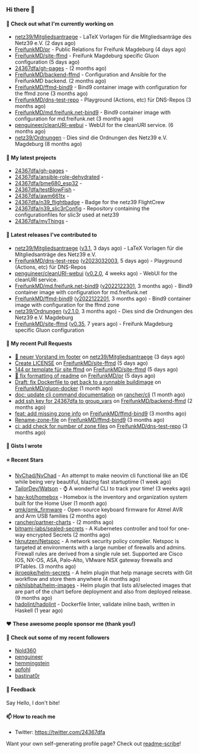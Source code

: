 ### Hi there 👋

#### 👷 Check out what I'm currently working on

- [netz39/Mitgliedsantraege](https://github.com/netz39/Mitgliedsantraege) - LaTeX Vorlagen für die Mitgliedsanträge des Netz39 e.V. (2 days ago)
- [FreifunkMD/pr](https://github.com/FreifunkMD/pr) - Public Relations for Freifunk Magdeburg (4 days ago)
- [FreifunkMD/site-ffmd](https://github.com/FreifunkMD/site-ffmd) - Freifunk Magdeburg specific Gluon configuration (5 days ago)
- [24367dfa/gh-pages](https://github.com/24367dfa/gh-pages) -  (2 months ago)
- [FreifunkMD/backend-ffmd](https://github.com/FreifunkMD/backend-ffmd) - Configuration and Ansible for the FreifunkMD backend. (2 months ago)
- [FreifunkMD/ffmd-bind9](https://github.com/FreifunkMD/ffmd-bind9) - Bind9 container image with configuration for the ffmd zone (3 months ago)
- [FreifunkMD/dns-test-repo](https://github.com/FreifunkMD/dns-test-repo) - Playground (Actions, etc) für DNS-Repos (3 months ago)
- [FreifunkMD/md.freifunk.net-bind9](https://github.com/FreifunkMD/md.freifunk.net-bind9) - Bind9 container image with configuration for md.freifunk.net (3 months ago)
- [penguineer/cleanURI-webui](https://github.com/penguineer/cleanURI-webui) - WebUI for the cleanURI service. (6 months ago)
- [netz39/Ordnungen](https://github.com/netz39/Ordnungen) - Dies sind die Ordnungen des Netz39 e.V. Magdeburg (8 months ago)

#### 🌱 My latest projects

- [24367dfa/gh-pages](https://github.com/24367dfa/gh-pages) - 
- [24367dfa/ansible-role-dehydrated](https://github.com/24367dfa/ansible-role-dehydrated) - 
- [24367dfa/bme680_esp32](https://github.com/24367dfa/bme680_esp32) - 
- [24367dfa/testBlowFish](https://github.com/24367dfa/testBlowFish) - 
- [24367dfa/awm661tx](https://github.com/24367dfa/awm661tx) - 
- [24367dfa/n39_flightbadge](https://github.com/24367dfa/n39_flightbadge) - Badge for the netz39 FlightCrew
- [24367dfa/n39_slic3rConfig](https://github.com/24367dfa/n39_slic3rConfig) - Repository containing the configurationfiles for slic3r used at netz39
- [24367dfa/myThings](https://github.com/24367dfa/myThings) - 

#### 🔭 Latest releases I've contributed to

- [netz39/Mitgliedsantraege](https://github.com/netz39/Mitgliedsantraege) ([v3.1](https://github.com/netz39/Mitgliedsantraege/releases/tag/v3.1), 3 days ago) - LaTeX Vorlagen für die Mitgliedsanträge des Netz39 e.V.
- [FreifunkMD/dns-test-repo](https://github.com/FreifunkMD/dns-test-repo) ([v2023032003](https://github.com/FreifunkMD/dns-test-repo/releases/tag/v2023032003), 5 days ago) - Playground (Actions, etc) für DNS-Repos
- [penguineer/cleanURI-webui](https://github.com/penguineer/cleanURI-webui) ([v0.2.0](https://github.com/penguineer/cleanURI-webui/releases/tag/v0.2.0), 4 weeks ago) - WebUI for the cleanURI service.
- [FreifunkMD/md.freifunk.net-bind9](https://github.com/FreifunkMD/md.freifunk.net-bind9) ([v2022122301](https://github.com/FreifunkMD/md.freifunk.net-bind9/releases/tag/v2022122301), 3 months ago) - Bind9 container image with configuration for md.freifunk.net
- [FreifunkMD/ffmd-bind9](https://github.com/FreifunkMD/ffmd-bind9) ([v2022122201](https://github.com/FreifunkMD/ffmd-bind9/releases/tag/v2022122201), 3 months ago) - Bind9 container image with configuration for the ffmd zone
- [netz39/Ordnungen](https://github.com/netz39/Ordnungen) ([v2.1.0](https://github.com/netz39/Ordnungen/releases/tag/v2.1.0), 3 months ago) - Dies sind die Ordnungen des Netz39 e.V. Magdeburg
- [FreifunkMD/site-ffmd](https://github.com/FreifunkMD/site-ffmd) ([v0.35](https://github.com/FreifunkMD/site-ffmd/releases/tag/v0.35), 7 years ago) - Freifunk Magdeburg specific Gluon configuration

#### 🔨 My recent Pull Requests

- [👥 neuer Vorstand im footer](https://github.com/netz39/Mitgliedsantraege/pull/10) on [netz39/Mitgliedsantraege](https://github.com/netz39/Mitgliedsantraege) (3 days ago)
- [Create LICENSE](https://github.com/FreifunkMD/site-ffmd/pull/146) on [FreifunkMD/site-ffmd](https://github.com/FreifunkMD/site-ffmd) (5 days ago)
- [144 pr template für site ffmd](https://github.com/FreifunkMD/site-ffmd/pull/145) on [FreifunkMD/site-ffmd](https://github.com/FreifunkMD/site-ffmd) (5 days ago)
- [:memo: fix formatting of readme](https://github.com/FreifunkMD/pr/pull/15) on [FreifunkMD/pr](https://github.com/FreifunkMD/pr) (5 days ago)
- [Draft: fix Dockerfile to get back to a runnable buildimage](https://github.com/FreifunkMD/gluon-docker/pull/18) on [FreifunkMD/gluon-docker](https://github.com/FreifunkMD/gluon-docker) (1 month ago)
- [doc: update cli command documentation](https://github.com/rancher/cli/pull/330) on [rancher/cli](https://github.com/rancher/cli) (1 month ago)
- [add ssh key for 24367dfa to group_vars](https://github.com/FreifunkMD/backend-ffmd/pull/43) on [FreifunkMD/backend-ffmd](https://github.com/FreifunkMD/backend-ffmd) (2 months ago)
- [feat: add missing zone info](https://github.com/FreifunkMD/ffmd-bind9/pull/10) on [FreifunkMD/ffmd-bind9](https://github.com/FreifunkMD/ffmd-bind9) (3 months ago)
- [Rename-zone-file](https://github.com/FreifunkMD/ffmd-bind9/pull/9) on [FreifunkMD/ffmd-bind9](https://github.com/FreifunkMD/ffmd-bind9) (3 months ago)
- [ci: add check for number of zone files](https://github.com/FreifunkMD/dns-test-repo/pull/7) on [FreifunkMD/dns-test-repo](https://github.com/FreifunkMD/dns-test-repo) (3 months ago)

#### 📓 Gists I wrote


#### ⭐ Recent Stars

- [NvChad/NvChad](https://github.com/NvChad/NvChad) - An attempt to make neovim cli functional like an IDE while being very beautiful, blazing fast startuptime  (1 week ago)
- [TailorDev/Watson](https://github.com/TailorDev/Watson) - :watch: A wonderful CLI to track your time! (3 weeks ago)
- [hay-kot/homebox](https://github.com/hay-kot/homebox) - Homebox is the inventory and organization system built for the Home User (1 month ago)
- [qmk/qmk_firmware](https://github.com/qmk/qmk_firmware) - Open-source keyboard firmware for Atmel AVR and Arm USB families (2 months ago)
- [rancher/partner-charts](https://github.com/rancher/partner-charts) -  (2 months ago)
- [bitnami-labs/sealed-secrets](https://github.com/bitnami-labs/sealed-secrets) - A Kubernetes controller and tool for one-way encrypted Secrets (2 months ago)
- [hknutzen/Netspoc](https://github.com/hknutzen/Netspoc) - A network security policy compiler. Netspoc is targeted at environments with a large number of firewalls and admins. Firewall rules are derived from a single rule set. Supported are Cisco IOS, NX-OS, ASA, Palo-Alto, VMware NSX gateway firewalls and IPTables. (3 months ago)
- [jkroepke/helm-secrets](https://github.com/jkroepke/helm-secrets) - A helm plugin that help manage secrets with Git workflow and store them anywhere (4 months ago)
- [nikhilsbhat/helm-images](https://github.com/nikhilsbhat/helm-images) - Helm plugin that lists all/selected images that are part of the chart before deployment and also from deployed release. (9 months ago)
- [hadolint/hadolint](https://github.com/hadolint/hadolint) - Dockerfile linter, validate inline bash, written in Haskell (1 year ago)

#### ❤️ These awesome people sponsor me (thank you!)


#### 👯 Check out some of my recent followers

- [Nold360](https://github.com/Nold360)
- [penguineer](https://github.com/penguineer)
- [hemmingstein](https://github.com/hemmingstein)
- [apfohl](https://github.com/apfohl)
- [bastinat0r](https://github.com/bastinat0r)

#### 💬 Feedback

Say Hello, I don't bite!

#### 📫 How to reach me

- Twitter: https://twitter.com/24367dfa

Want your own self-generating profile page? Check out [readme-scribe](https://github.com/muesli/readme-scribe)!
